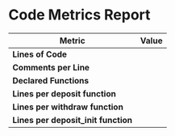 # Code Metrics Report

| Metric                               | Value     |
|--------------------------------------|-----------|
| **Lines of Code**                    |        |
| **Comments per Line**                |         |
| **Declared Functions**               |          |
| **Lines per deposit function**       |         |
| **Lines per withdraw function**      |         |
| **Lines per deposit_init function**  |         |

